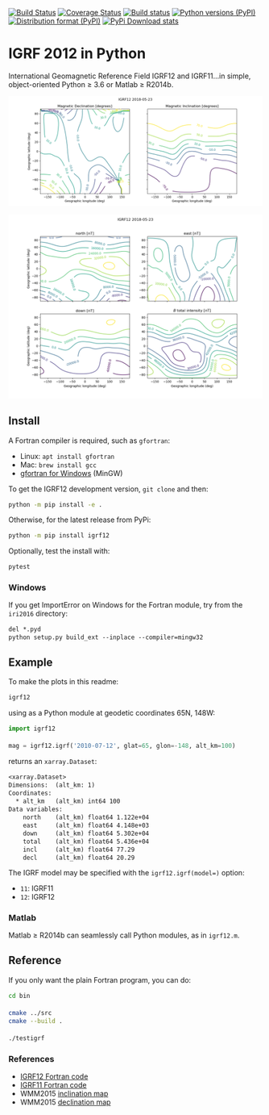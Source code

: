 [![Build Status](https://travis-ci.org/scivision/igrf12.svg?branch=master)](https://travis-ci.org/scivision/igrf12)
[![Coverage Status](https://coveralls.io/repos/github/scivision/igrf12/badge.svg?branch=master)](https://coveralls.io/github/scivision/igrf12?branch=master)
[![Build status](https://ci.appveyor.com/api/projects/status/55tjr3qgh0s7wmek?svg=true)](https://ci.appveyor.com/project/scivision/igrf12)
[![Python versions (PyPI)](https://img.shields.io/pypi/pyversions/igrf12.svg)](https://pypi.python.org/pypi/igrf12)
[![Distribution format (PyPI)](https://img.shields.io/pypi/format/igrf12.svg)](https://pypi.python.org/pypi/igrf12)
[![PyPi Download stats](http://pepy.tech/badge/igrf12)](http://pepy.tech/project/igrf12)

# IGRF 2012 in Python

International Geomagnetic Reference Field IGRF12 and IGRF11...in simple, object-oriented Python &ge; 3.6 or Matlab &ge; R2014b.

![image](tests/incldecl.png)

![image](tests/vectors.png)

## Install

A Fortran compiler is required, such as `gfortran`:

* Linux: `apt install gfortran`
* Mac: `brew install gcc`
* [gfortran for Windows](https://www.scivision.co/windows-gcc-gfortran-cmake-make-install/) (MinGW)

To get the IGRF12 development version, `git clone` and then:
```sh
python -m pip install -e .
```

Otherwise, for the latest release from PyPi:
```sh
python -m pip install igrf12
```

Optionally, test the install with:
```sh
pytest
```
    
### Windows
If you get ImportError on Windows for the Fortran module, try from the `iri2016` directory:
```posh
del *.pyd
python setup.py build_ext --inplace --compiler=mingw32
```


## Example
To make the plots in this readme:
```sh
igrf12
```

using as a Python module at geodetic coordinates 65N, 148W:
```python
import igrf12

mag = igrf12.igrf('2010-07-12', glat=65, glon=-148, alt_km=100)
```
returns an `xarray.Dataset`:
```
<xarray.Dataset>
Dimensions:  (alt_km: 1)
Coordinates:
  * alt_km   (alt_km) int64 100
Data variables:
    north    (alt_km) float64 1.122e+04
    east     (alt_km) float64 4.148e+03
    down     (alt_km) float64 5.302e+04
    total    (alt_km) float64 5.436e+04
    incl     (alt_km) float64 77.29
    decl     (alt_km) float64 20.29
```

The IGRF model may be specified with the `igrf12.igrf(model=)` option:
* `11`: IGRF11
* `12`: IGRF12

### Matlab
Matlab &ge; R2014b can seamlessly call Python modules, as in `igrf12.m`.

## Reference

If you only want the plain Fortran program, you can do:

```sh
cd bin

cmake ../src
cmake --build .

./testigrf
```

### References

-   [IGRF12 Fortran code](http://www.ngdc.noaa.gov/IAGA/vmod/igrf12.f)
-   [IGRF11 Fortran code](http://www.ngdc.noaa.gov/IAGA/vmod/igrf11.f)
-   WMM2015 [inclination map](https://www.ngdc.noaa.gov/geomag/WMM/data/WMM2015/WMM2015_I_MERC.pdf)
-   WMM2015 [declination map](https://www.ngdc.noaa.gov/geomag/WMM/data/WMM2015/WMM2015_D_MERC.pdf)
